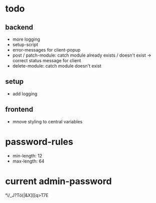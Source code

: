 # todo
## backend
- more logging
- setup-script
- error-messages for client-popup
- post / patch-module: catch module already exists / doesn't exist -> correct status message for client
- delete-module: catch module doesn't exist

## setup
- add logging

## frontend
- mnove styling to central variables

# password-rules
- min-length: 12
- max-length: 64

# current admin-password
°i/_J?Tö(|&X][[q>T7E